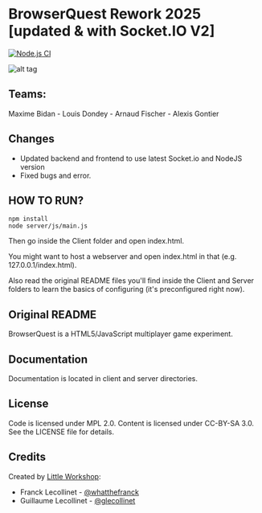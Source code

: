 # BrowserQuest Rework 2025 [updated & with Socket.IO V2]

[![Node.js CI](https://github.com/nenuadrian/BrowserQuest/actions/workflows/node.js.yml/badge.svg)](https://github.com/nenuadrian/BrowserQuest/actions/workflows/node.js.yml)

![alt tag](https://raw.github.com/nenuadrian/BrowserQuest/master/screens/1.png)

## Teams:

Maxime Bidan - Louis Dondey - Arnaud Fischer - Alexis Gontier

## Changes

- Updated backend and frontend to use latest Socket.io and NodeJS version
- Fixed bugs and error.

## HOW TO RUN?

```shell
npm install
node server/js/main.js
```

Then go inside the Client folder and open index.html.

You might want to host a webserver and open index.html in that (e.g. 127.0.0.1/index.html).

Also read the original README files you'll find inside the Client and Server folders to learn the basics of configuring (it's preconfigured right now).

## Original README

BrowserQuest is a HTML5/JavaScript multiplayer game experiment.

## Documentation

Documentation is located in client and server directories.

## License

Code is licensed under MPL 2.0. Content is licensed under CC-BY-SA 3.0.
See the LICENSE file for details.

## Credits

Created by [Little Workshop](http://www.littleworkshop.fr):

- Franck Lecollinet - [@whatthefranck](http://twitter.com/whatthefranck)
- Guillaume Lecollinet - [@glecollinet](http://twitter.com/glecollinet)
